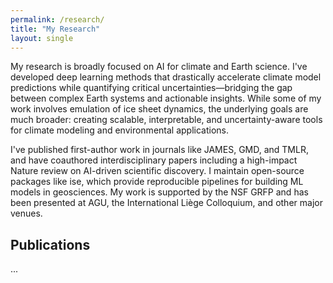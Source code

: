 ```yaml
---
permalink: /research/
title: "My Research"
layout: single
---
```


My research is broadly focused on AI for climate and Earth science. I've developed deep learning methods that drastically accelerate climate model predictions while quantifying critical uncertainties—bridging the gap between complex Earth systems and actionable insights. While some of my work involves emulation of ice sheet dynamics, the underlying goals are much broader: creating scalable, interpretable, and uncertainty-aware tools for climate modeling and environmental applications.

I've published first-author work in journals like JAMES, GMD, and TMLR, and have coauthored interdisciplinary papers including a high-impact Nature review on AI-driven scientific discovery. I maintain open-source packages like ise, which provide reproducible pipelines for building ML models in geosciences. My work is supported by the NSF GRFP and has been presented at AGU, the International Liège Colloquium, and other major venues.

## Publications
...
